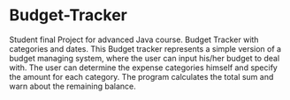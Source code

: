 # Budget-Tracker
Student final Project for advanced Java course. Budget Tracker with categories and dates.
This Budget tracker represents a simple version of a budget managing system, where the user can 
input his/her budget to deal with. The user can determine the expense categories himself 
and specify the amount for each category. The program calculates the total sum 
and warn about the remaining balance.

